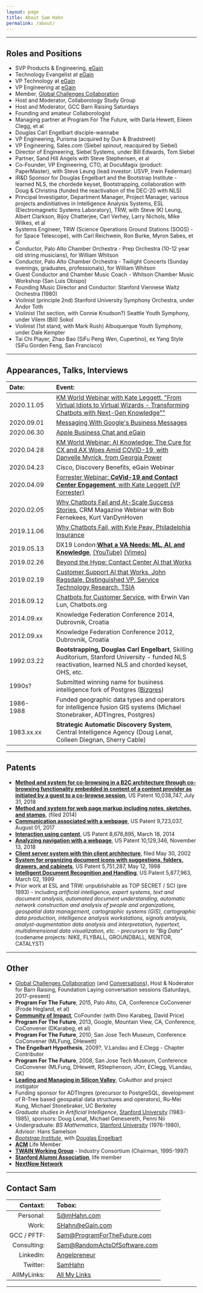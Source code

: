 ```yaml
---
layout: page
title: About Sam Hahn
permalink: /about/
---
```

<hr/>

## Roles and Positions

* SVP Products & Engineering, [eGain](http://egain.com)
* Technology Evangelist at [eGain](http://egain.com)
* VP Technology at [eGain](http://egain.com)
* VP Engineering at [eGain](http://egain.com)
* Member, [Global Challenges Collaboration](https://www.facebook.com/groups/GlobalChallengesCollaboration/)
* Host and Moderator, Collaborology Study Group
* Host and Moderator, GCC Barn Raising Saturdays
* Founding and amateur Collaborologist
* Managing partner at Program For The Future, with Darla Hewett, Eileen Clegg, et al
* Douglas Carl Engelbart disciple-wannabe
* VP Engineering, Purisma (acquired by Dun & Bradstreet)
* VP Engineering, Sales.com (Siebel spinout, reacquired by Siebel)
* Director of Engineering, Siebel Systems, under Bill Edwards, Tom Siebel
* Partner, Sand Hill Angels with Steve Stephensen, et al
* Co-Founder, VP Engineering, CTO, at DocuMagix (product: PaperMaster), with Steve Leung (lead investor: USVP, Irwin Federman)
* IR&D Sponsor for Douglas Engelbart and the Bootstrap Institute - learned NLS, the chordede keyset, Bootstrapping, collaboration with Doug & Christina (funded the reactivation of the DEC-20 with NLS)
* Principal Investigator, Department Manager, Project Manager, various projects andinitiatives in Intelligence Analysis Systems, ESL (Electromagnetic Systems Laboratory), TRW, with Steve (K) Leung, Albert Clarkson, Bijoy Chatterjee, Carl Verhey, Larry Nichols, Mike Wilkes, et al
* Systems Engineer, TRW (Science Operations Ground Stations (SOGS) - for Space Telescope), with Carl Reichwein, Ron Burke, Myron Sabes, et al
* Conductor, Palo Alto Chamber Orchestra - Prep Orchestra (10-12 year old string musicians), for William Whitson
* Conductor, Palo Alto Chamber Orchestra - Twilight Concerts (Sunday evenings, graduates, professionals), for William Whitson
* Guest Conductor and Chamber Music Coach - Whitson Chamber Music Workshop (San Luis Obispo)
* Founding Music Director and Conductor: Stanford Viennese Waltz Orchestra (1980)
* Violinist (principle 2nd) Stanford University Symphony Orchestra, under Andor Toth
* Violinist (1st section, with Connie Knudson?) Seattle Youth Symphony, under Vilem (Bill) Sokol
* Violinist (1st stand, with Mark Rush) Albuquerque Youth Symphony, under Dale Kempter
* Tai Chi Player, Zhao Bao (SiFu Peng Wen, Cupertino), ex Yang Style (SiFu Gorden Feng, San Francisco)

<hr/>

## Appearances, Talks, Interviews

| **Date:** |  | **Event:**                                                                                                                                                       |
| :-------------- | - | :--------------------------------------------------------------------------------------------------------------------------------------------------------------------- |
| 2020.11.05      |  | [KM World Webinar with Kate Leggett, &#34;From Virtual Idiots to Virtual Wizards - Transforming Chatbots with Next-Gen Knowledge&#34;&#34;](https://youtu.be/bIj9KCBc-co) |
| 2020.09.01      |  | [Messaging With Google&#39;s Business Messages](https://ebrain.egain.com/kb/ebrain/content/EASY-5483/WEBINAR-Messaging-With-Googles-Business-Messages-1-Sep-2020)         |
| 2020.06.30      |  | [Apple Business Chat and eGain](https://ebrain.egain.com/kb/ebrain/content/EASY-5441/WEBINAR-Apple-Business-Chat-and-eGain-30-Jun-2020)                                   |
| 2020.04.28      |  | [KM World Webinar: AI Knowledge: The Cure for CX and AX Woes Amid COVID-19, with Danyelle Myrick, from Georgia Power](https://player.vimeo.com/video/417740312)           |
| 2020.04.23      |  | Cisco, Discovery Benefits, eGain Webinar                                                                                                                               |
| 2020.04.09      |  | [Forrester Webinar: **CoVid-19 and Contact Center Engagement**, with Kate Leggett (VP Forrester)](https://player.vimeo.com/video/407917933)                         |
| 2020.02.05      |  | [Why Chatbots Fail and At-Scale Success Stories](https://player.vimeo.com/video/390511386), CRM Magazine Webinar with Bob Fernekees, Kurt VanDynHoven                     |
| 2019.11.06      |  | [Why Chatbots Fail, with Kyle Peay, Philadelphia Insurance](https://player.vimeo.com/video/371712338)                                                                     |
| 2019.05.13      |  | DX19 London:[**What a VA Needs: ML, AI, and Knowledge**](https://youtu.be/yNoDGq4BiOs), [(YouTube)](https://youtu.be/yNoDGq4BiOs) [(Vimeo)](https://vimeo.com/336222328)  |
| 2019.02.26      |  | [Beyond the Hype: Contact Center AI that Works](https://vimeo.com/331006018/38f3cc883a)                                                                                   |
| 2019.02.19      |  | [Customer Support AI that Works, John Ragsdale, Distinguished VP, Service Technology Research, TSIA](https://vimeo.com/324336398/ca09ca3f9a)                              |
| 2018.09.12      |  | [Chatbots for Customer Service](https://vimeo.com/314925775/aae2b25842), with Erwin Van Lun, Chatbots.org                                                                 |
| 2014.09.xx      |  | Knowledge Federation Conference 2014, Dubrovnik, Croatia                                                                                                               |
| 2012.09.xx      |  | Knowledge Federation Conference 2012, Dubrovnik, Croatia                                                                                                               |
| 1992.03.22      |  | **Bootstrapping, Douglas Carl Engelbart**, Skilling Auditorium, Stanford University - funded NLS reactivation, learned NLS and chorded keyset, OHS, etc.         |
| 1990s?          |  | Submitted winning name for business intelligence fork of Postgres ([Bizgres](https://bizgres.org/about/))                                                                 |
| 1986-1988       |  | Funded geographic data types and operators for intelligence fusion GIS systems (Michael Stonebraker, ADTIngres, Postgres)                                              |
| 1983.xx.xx      |  | **Strategic Automatic Discovery System**, Central Intelligence Agency (Doug Lenat, Colleen Diegnan, Sherry Cable)                                                |

<hr/>

## Patents

* [**Method and system for co-browsing in a B2C architecture through co-browsing functionality embedded in content of a content provider as initiated by a guest to a co-browse session**](https://patents.google.com/patent/US10038747B2/en), US Patent 10,038,747, July 31, 2018
* [**Method and system for web page markup including notes, sketches, and stamps**](https://patents.google.com/patent/US20140173393A1/en), (filed 2014)
* [**Communication associated with a webpage**](https://patents.google.com/patent/US9723037B2/en), US Patent 9,723,037, August 01, 2017
* [**Interaction using content**](https://patents.google.com/patent/US8676895B1/en), US Patent 8,676,895, March 18, 2014
* [**Analyzing navigation with a webpage**](https://patents.google.com/patent/US10129346B1/en), US Patent 10,129,346, November 13, 2018
* [**Client server system with thin client architecture**](https://patents.google.com/patent/US20020065879A1/en), filed May 30, 2002
* [**System for organizing document icons with suggestions, folders, drawers, and cabinets**](https://patents.google.com/patent/US5751287A/en), US Patent 5,751,287, May 12, 1998
* [**Intelligent Document Recognition and Handling**](https://patents.google.com/patent/US5877963A/en), US Patent 5,877,963, March 02, 1999
* Prior work at ESL and TRW: unpublishable as TOP SECRET / SCI (pre 1993) - including *artificial intelligence, expert systems, text and document analysis, automated document understanding, automatic network construction and analysis of people and organizations, geospatial data management, cartographic systems (GIS), cartographic data production, intelligence analysis workstations, signals analysis, analyst-augmentation data analysis and interpretation, hypertext, multidimensional data visualization, etc. - precursors to "*Big Data*"* (codename projects: NIKE, FLYBALL, GROUNDBALL, MENTOR, CATALYST)

<hr/>

## Other

* [Global Challenges Collaboration](https://www.facebook.com/groups/GlobalChallengesCollaboration/) (and [Conversations](https://www.youtube.com/playlist?list=PLYbSlBxcChOKc13gf-Gt_6XdgiuoZkqiK)), Host & Noderator for Barn Raising, Foundation Laying conversation sessions (Saturdays, 2017-present)
* **Program For The Future**, 2015, Palo Alto, CA, Conference CoConvener (Frode Hegland, et al)
* [**Community of Impact**](http://CommunityOfImpact.info), CoFounder (with Dino Karabeg, David Price)
* **Program For The Future**, 2013, Google, Mountain View, CA, Conference, CoConvener (DKarabeg, et al)
* **Program For The Future**, 2010, San Jose Tech Museum, Conference CoConvener (MLFung, DHewett)
* **The Engelbart Hypothesis**, 2009?, V.Landau and E.Clegg - Chapter Contributor
* **Program For The Future**, 2008, San Jose Tech Museum, Conference CoConvener (MLFung, DHewett, RStephenson, JOrr, EClegg, VLandau, RK)
* [**Leading and Managing in Silicon Valley**](https://www.amazon.com/Leading-Managing-Silicon-Valley-Entrepreneurs/dp/0615283659), CoAuthor and project instigator
* Funding sponsor for ADTIngres (precursor to PostgreSQL, development of R-Tree based geospatial data structures and operators), Ru-Mei Kung, Michael Stonebraker, UC Berkeley
* *Graduate studies in Artificial Intelligence*, [Stanford University](http://stanford.edu) (1983-1985), sponsors: Doug Lenat, Michael Genesereth, Penni Nii
* Undergraduate: *BS Mathematics*, [Stanford University](http://stanford.edu) (1976-1980), Advisor: Hans Samelson
* [*Bootstrap Institute*](http://bootstrap.org), with [Douglas Engelbart](https://en.wikipedia.org/wiki/Douglas_Engelbart)
* [**ACM**](http://acm.org) Life Member
* [**TWAIN Working Group**](http://twain.org) - Industry Consortium (Chairman, 1995-1997)
* [**Stanford Alumni Association**](http://alumni.stanford.edu), life member
* [**NextNow Network**](http://www.nextnow.net/)

<hr/>

## Contact Sam

| **Contaxt:** |  | **Tobox:**                                                 |
| -----------------: | :-: | :--------------------------------------------------------------- |
|          Personal: |  | [S@mHahn.com](mailto:S@mHahn.com)                                   |
|              Work: |  | [SHahn@eGain.com](mailto:SHahn@eGain.com)                           |
|        GCC / PFTF: |  | [Sam@ProgramForTheFuture.com](mailto:Sam@ProgramForTheFuture.com)   |
|        Consulting: |  | [Sam@RandomActsOfSoftware.com](mailto:Sam@RandomActsOfSoftware.com) |
|          LinkedIn: |  | [Angelpreneur](http://linkedin.com/in/Angelpreneur)                 |
|           Twitter: |  | [SamHahn](http://twitter.com/SamHahn)                               |
|        AllMyLinks: |  | [All My Links](https://allmylinks.com/SamHahn)                      |

<hr/>
